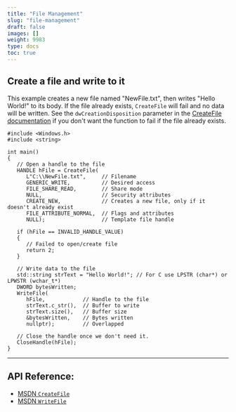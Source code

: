 ```yaml
---
title: "File Management"
slug: "file-management"
draft: false
images: []
weight: 9983
type: docs
toc: true
---
```


## Create a file and write to it
This example creates a new file named "NewFile.txt", then writes "Hello World!" to its body. If the file already exists, `CreateFile` will fail and no data will be written.
See the `dwCreationDisposition` parameter in the [CreateFile documentation][1] if you don't want the function to fail if the file already exists.

    #include <Windows.h>
    #include <string>
    
    int main()
    {
       // Open a handle to the file
       HANDLE hFile = CreateFile(
          L"C:\\NewFile.txt",     // Filename
          GENERIC_WRITE,          // Desired access
          FILE_SHARE_READ,        // Share mode
          NULL,                   // Security attributes
          CREATE_NEW,             // Creates a new file, only if it doesn't already exist
          FILE_ATTRIBUTE_NORMAL,  // Flags and attributes
          NULL);                  // Template file handle

       if (hFile == INVALID_HANDLE_VALUE)
       {
          // Failed to open/create file
          return 2;
       }
    
       // Write data to the file
       std::string strText = "Hello World!"; // For C use LPSTR (char*) or LPWSTR (wchar_t*)
       DWORD bytesWritten;
       WriteFile(
          hFile,            // Handle to the file
          strText.c_str(),  // Buffer to write
          strText.size(),   // Buffer size
          &bytesWritten,    // Bytes written
          nullptr);         // Overlapped
    
       // Close the handle once we don't need it.
       CloseHandle(hFile);
    }

----------

API Reference:
--------------
- [MSDN `CreateFile`][1]
- [MSDN `WriteFile`][2]

[1]: https://msdn.microsoft.com/en-us/library/windows/desktop/aa363858.aspx
[2]: https://msdn.microsoft.com/en-us/library/windows/desktop/aa365747.aspx

